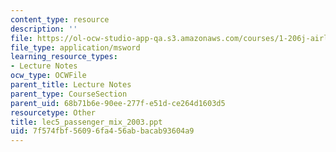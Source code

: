 ```yaml
---
content_type: resource
description: ''
file: https://ol-ocw-studio-app-qa.s3.amazonaws.com/courses/1-206j-airline-schedule-planning-spring-2003/7f574fbf56096fa456abbacab93604a9_lec5_passenger_mix_2003.ppt
file_type: application/msword
learning_resource_types:
- Lecture Notes
ocw_type: OCWFile
parent_title: Lecture Notes
parent_type: CourseSection
parent_uid: 68b71b6e-90ee-277f-e51d-ce264d1603d5
resourcetype: Other
title: lec5_passenger_mix_2003.ppt
uid: 7f574fbf-5609-6fa4-56ab-bacab93604a9
---
```

